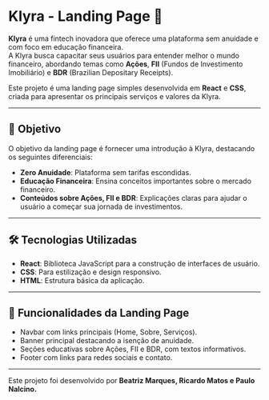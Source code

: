 # Klyra - Landing Page 🚀  
**Klyra** é uma fintech inovadora que oferece uma plataforma sem anuidade e com foco em educação financeira.  
A Klyra busca capacitar seus usuários para entender melhor o mundo financeiro, abordando temas como **Ações**, **FII** (Fundos de Investimento Imobiliário) e **BDR** (Brazilian Depositary Receipts).  

Este projeto é uma landing page simples desenvolvida em **React** e **CSS**, criada para apresentar os principais serviços e valores da Klyra.  

---

## 🎯 Objetivo  
O objetivo da landing page é fornecer uma introdução à Klyra, destacando os seguintes diferenciais:  
- **Zero Anuidade**: Plataforma sem tarifas escondidas.  
- **Educação Financeira**: Ensina conceitos importantes sobre o mercado financeiro.  
- **Conteúdos sobre Ações, FII e BDR**: Explicações claras para ajudar o usuário a começar sua jornada de investimentos.  

---

## 🛠️ Tecnologias Utilizadas  
- **React**: Biblioteca JavaScript para a construção de interfaces de usuário.  
- **CSS**: Para estilização e design responsivo.  
- **HTML**: Estrutura básica da aplicação.  

---

## 🌟 Funcionalidades da Landing Page
- Navbar com links principais (Home, Sobre, Serviços).
- Banner principal destacando a isenção de anuidade.
- Seções educativas sobre Ações, FII e BDR, com textos informativos.
- Footer com links para redes sociais e contato.

---
Este projeto foi desenvolvido por **Beatriz Marques, Ricardo Matos e Paulo Nalcino.**
